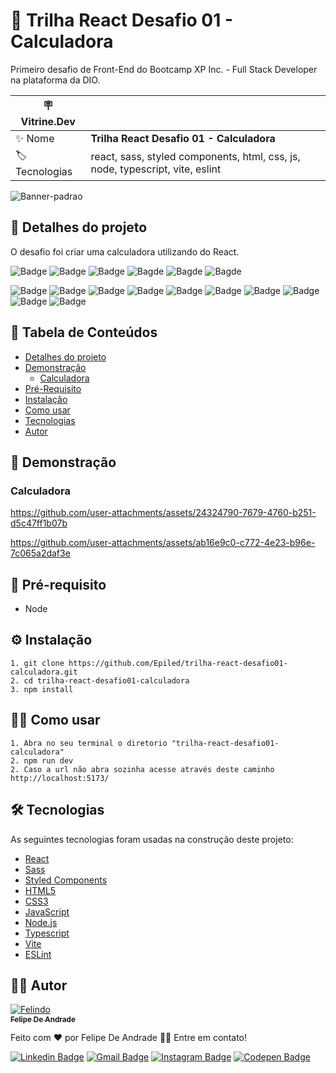 # 🧮 Trilha React Desafio 01 - Calculadora

Primeiro desafio de Front-End do Bootcamp XP Inc. - Full Stack Developer na plataforma da DIO.

| :placard: Vitrine.Dev |     |
| -------------  | --- |
| :sparkles: Nome        | **Trilha React Desafio 01 - Calculadora**
| :label: Tecnologias | react, sass, styled components, html, css, js, node, typescript, vite, eslint

<!-- Inserir imagem com a #vitrinedev ao final do link -->

![Banner-padrao](https://github.com/user-attachments/assets/317e05ff-df1f-4e2a-a71c-8d1b802ba34b#vitrinedev)

<h2 id="detalhes-do-projeto"> 📃 Detalhes do projeto </h2>

O desafio foi criar uma calculadora utilizando do React.

![Badge](https://img.shields.io/github/last-commit/Epiled/trilha-react-desafio01-calculadora?style=for-the-badge)
![Badge](https://img.shields.io/github/languages/code-size/Epiled/trilha-react-desafio01-calculadora?style=for-the-badge)
![Badge](https://img.shields.io/github/languages/count/Epiled/trilha-react-desafio01-calculadora?style=for-the-badge)
![Bagde](https://img.shields.io/badge/repo%20status-Beta-cyan?style=for-the-badge)
![Bagde](https://img.shields.io/github/v/release/Epiled/trilha-react-desafio01-calculadora?style=for-the-badge)
![Bagde](https://img.shields.io/github/license/Epiled/trilha-react-desafio01-calculadora?style=for-the-badge)

![Badge](https://img.shields.io/badge/-React-61DAFB?style=for-the-badge&logo=react&logoColor=black)
![Badge](https://img.shields.io/badge/-Sass-CC6699?style=for-the-badge&logo=sass&logoColor=white)
![Badge](https://img.shields.io/badge/-Styled%20Components-DB7093?style=for-the-badge&logo=styledcomponents&logoColor=white)
![Badge](https://img.shields.io/badge/-HTML5-E34F26?style=for-the-badge&logo=html5&logoColor=white)
![Badge](https://img.shields.io/badge/-CSS3-1572B6?style=for-the-badge&logo=css3&logoColor=white)
![Badge](https://img.shields.io/badge/-JS-F7DF1E?style=for-the-badge&logo=javascript&logoColor=black)
![Badge](https://img.shields.io/badge/-Node.js-339933?style=for-the-badge&logo=node.js&logoColor=white)
![Badge](https://img.shields.io/badge/-Typescript-3178C6?style=for-the-badge&logo=typescript&logoColor=white)
![Badge](https://img.shields.io/badge/-Vite.js-646CFF?style=for-the-badge&logo=vite&logoColor=white)
![Badge](https://img.shields.io/badge/-ESLint-4B32C3?style=for-the-badge&logo=eslint&logoColor=white)

<h2> 📑 Tabela de Conteúdos </h2>

<!--ts-->
   * [Detalhes do projeto](#detalhes-do-projeto)
   * [Demonstração](#demonstracao)
     - [Calculadora](#calculadora)
   * [Pré-Requisito](#pre-requisito)
   * [Instalação](#instalacao)
   * [Como usar](#como-usar)
   * [Tecnologias](#tecnologias)
   * [Autor](#autor)
<!--te-->

<h2 id="demonstracao"> 👀 Demonstração </h2>

<h3 id="calculadora"> Calculadora </h3>

https://github.com/user-attachments/assets/24324790-7679-4760-b251-d5c47ff1b07b

https://github.com/user-attachments/assets/ab16e9c0-c772-4e23-b96e-7c065a2daf3e

<h2 id="pre-requisito"> 🚨 Pré-requisito </h2>
<ul>
  <li>Node</li>
</ul>

<h2 id="instalacao"> ⚙ Instalação </h2>

```
1. git clone https://github.com/Epiled/trilha-react-desafio01-calculadora.git
2. cd trilha-react-desafio01-calculadora
3. npm install
```

<h2 id="como-usar"> 👩‍🏫 Como usar </h2>

```
1. Abra no seu terminal o diretorio "trilha-react-desafio01-calculadora"
2. npm run dev
2. Caso a url não abra sozinha acesse através deste caminho http://localhost:5173/
```

<h2 id="tecnologias"> 🛠 Tecnologias </h2>

As seguintes tecnologias foram usadas na construção deste projeto:

<ul>
  <li><a href="https://react.dev/" target="_blank">React</a></li>
  <li><a href="https://sass-lang.com/" target="_blank">Sass</a></li>
  <li><a href="https://styled-components.com/" target="_blank">Styled Components</a></li>
  <li><a href="https://www.w3schools.com/html/default.asp" target="_blank">HTML5</a></li>
  <li><a href="https://www.w3schools.com/css/default.asp" target="_blank">CSS3</a></li>
  <li><a href="https://www.w3schools.com/js/default.asp" target="_blank">JavaScript</a></li>
  <li><a href="https://nodejs.org/en" target="_blank">Node.js</a></li>
  <li><a href="https://www.typescriptlang.org/" target="_blank">Typescript</a></li>
  <li><a href="https://vitejs.dev/" target="_blank">Vite</a></li>
  <li><a href="https://eslint.org/" target="_blank">ESLint</a></li>
</ul>

<h2 id="autor"> 👨‍💻 Autor </h2>

<a href="https://github.com/Epiled">

![Felindo](https://user-images.githubusercontent.com/55258483/178338085-2cea8bf2-6d0c-409a-9d0e-23359b7d303e.png)
 <br />
 <sub><b>Felipe De Andrade</b></sub></a>

Feito com ❤️ por Felipe De Andrade 👋🏽 Entre em contato!

[![Linkedin Badge](https://img.shields.io/badge/-Felipe-blue?style=flat-square&logo=Linkedin&logoColor=white&link=https://www.linkedin.com/in/fademendonca/)](https://www.linkedin.com/in/fademendonca/)
[![Gmail Badge](https://img.shields.io/badge/-felipe.deam98@gmail.com-c14438?style=flat-square&logo=Gmail&logoColor=white&link=mailto:felipe.deam98@gmail.com)](mailto:felipe.deam98@gmail.com)
[![Instagram Badge](https://img.shields.io/badge/-Instagram-e4405f?style=flat-square&logo=Instagram&logoColor=white&link=https://www.instagram.com/felipe.deam/)](https://www.instagram.com/felipe.deam/)
[![Codepen Badge](https://img.shields.io/badge/-Codepen-000000?style=flat-square&logo=Codepen&logoColor=white&link=https://codepen.io/epiled)](https://codepen.io/epiled)
